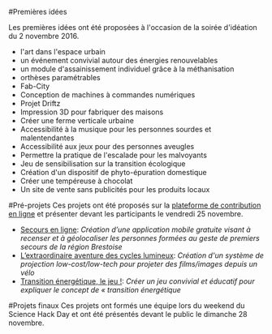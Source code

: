 #Premières idées

Les premières idées ont été proposées à l'occasion de la soirée d'idéation du 2 novembre 2016.

* l'art dans l'espace urbain
* un événement convivial autour des énergies renouvelables
* un module d'assainissement individuel grâce à la méthanisation
* orthèses paramétrables
* Fab-City
* Conception de machines à commandes numériques
* Projet Driftz
* Impression 3D pour fabriquer des maisons
* Créer une ferme verticale urbaine
* Accessibilité à la musique pour les personnes sourdes et malentendantes
* Accessibilité aux jeux pour des personnes aveugles
* Permettre la pratique de l'escalade pour les malvoyants
* Jeu de sensibilisation sur la transition écologique
* Création d'un dispositif de phyto-épuration domestique
* Créer une tempéreuse à chocolat
* Un site de vente sans publicités pour les produits locaux

#Pré-projets
Ces projets ont été proposés sur la [plateforme de contribution en ligne](http://www.sciencehackdaybrest.bzh/index.php/2016/11/07/soumettre-un-projet/) et présenter devant les participants le vendredi 25 novembre.

* [Secours en ligne](http://www.sciencehackdaybrest.bzh/index.php/2016/11/23/avant-projet-secours-citoyens/): *Création d’une application mobile gratuite visant à recenser et à géolocaliser les personnes formées au geste de premiers secours de la région Brestoise*
* [L’extraordinaire aventure des cycles lumineux](http://www.sciencehackdaybrest.bzh/index.php/2016/11/23/avant-projet-lextraordinaire-aventure-des-cycles-lumineux/): *Création d'un système de projection low-cost/low-tech pour projeter des films/images depuis un vélo*
* [Transition énergétique, le jeu !](http://www.sciencehackdaybrest.bzh/index.php/2016/11/15/avant-projet-transition-energetique-le-jeu/): *Créer un jeu convivial et éducatif pour expliquer le concept de « transition énergétique*



#Projets finaux
Ces projets ont formés une équipe lors du weekend du Science Hack Day et ont été présentés devant le public le dimanche 28 novembre.
